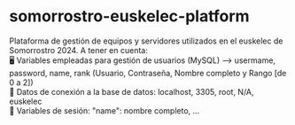 # somorrostro-euskelec-platform
Plataforma de gestión de equipos y servidores utilizados en el euskelec de Somorrostro 2024.
A tener en cuenta: </br>
🖥️ Variables empleadas para gestión de usuarios (MySQL) --> usermame, password, name, rank (Usuario, Contraseña, Nombre completo y Rango [de 0 a 2])</br>
🛜 Datos de conexión a la base de datos: localhost, 3305, root, N/A, euskelec </br>
🏡 Variables de sesión: "name": nombre completo, ... </br>


